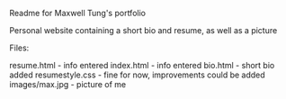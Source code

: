 Readme for Maxwell Tung's portfolio

Personal website containing a short bio and resume, as well as a picture

Files:

resume.html - info entered
index.html - info entered
bio.html - short bio added
resumestyle.css - fine for now, improvements could be added
images/max.jpg - picture of me
